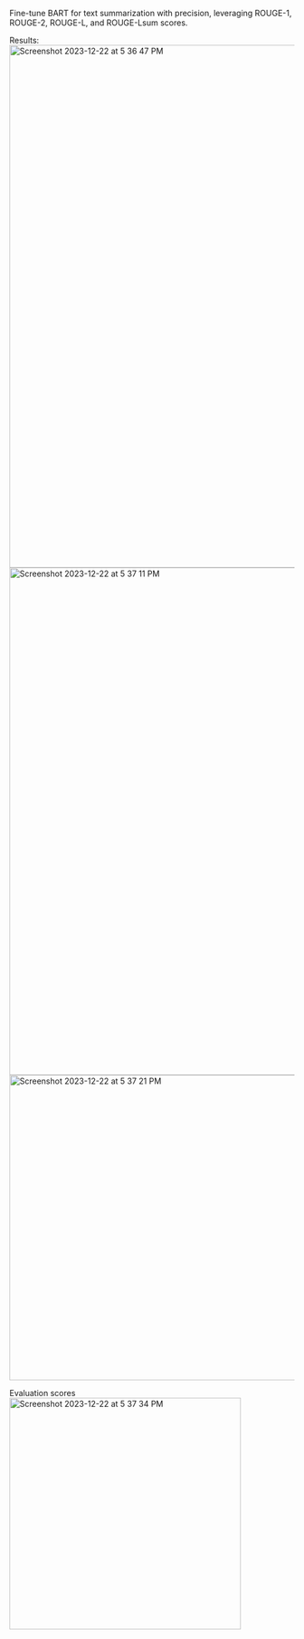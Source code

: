 Fine-tune BART for text summarization with precision, leveraging ROUGE-1, ROUGE-2, ROUGE-L, and ROUGE-Lsum scores.

Results:
<img width="923" alt="Screenshot 2023-12-22 at 5 36 47 PM" src="https://github.com/ndvHareesh/TextSummarization-on-SamSum-Dataset/assets/89001360/bc582930-645d-4098-9b01-06370cea8232">
<img width="896" alt="Screenshot 2023-12-22 at 5 37 11 PM" src="https://github.com/ndvHareesh/TextSummarization-on-SamSum-Dataset/assets/89001360/04111d64-1cee-4337-b30f-764d309932d3">
<img width="539" alt="Screenshot 2023-12-22 at 5 37 21 PM" src="https://github.com/ndvHareesh/TextSummarization-on-SamSum-Dataset/assets/89001360/ac63b99a-75c1-49b6-bfa7-79e3273f36d9">

Evaluation scores
<img width="409" alt="Screenshot 2023-12-22 at 5 37 34 PM" src="https://github.com/ndvHareesh/TextSummarization-on-SamSum-Dataset/assets/89001360/94e11d03-4482-4344-9030-8d83ececd150">
